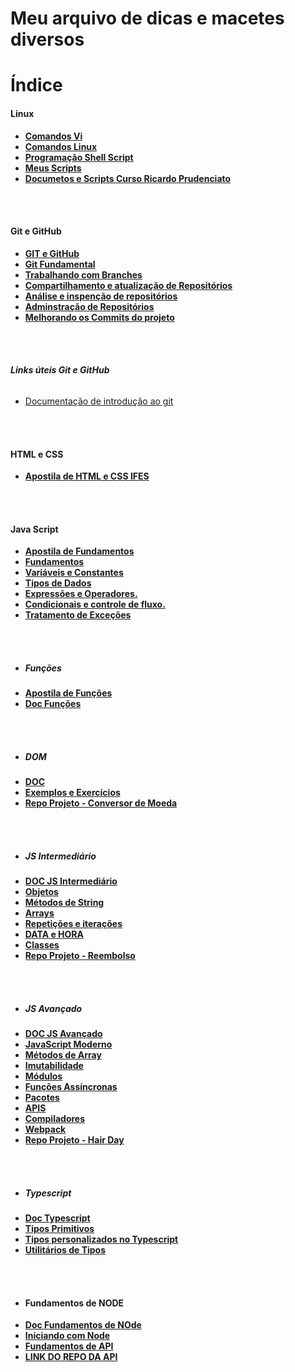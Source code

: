 # **Meu arquivo de dicas e macetes diversos**

# Índice

#### **Linux**
* **[Comandos Vi](/LINUX/VI.md)**
* **[Comandos Linux](/LINUX/COMANDOS%20LINUX.md)**
* **[Programação Shell Script](/LINUX/PROGRAMAÇÃO%20LINUX.MD)**
* **[Meus Scripts](/LINUX/CURSO%20LINUX/Meus%20Scripts/)**
* **[Documetos e Scripts Curso Ricardo Prudenciato](/LINUX/CURSO%20LINUX/CursoShellScript/)**
<br>
<br>

#### **Git e GitHub**
* **[GIT e GitHub](/GIT%20E%20GITHUB/GIT.md)**
* **[Git Fundamental](https://github.com/aldrinreis/MACETARIO-PESSOAL/blob/main/GIT%20E%20GITHUB/GIT.md#git-fundamental)**
* **[Trabalhando com Branches](https://github.com/aldrinreis/MACETARIO-PESSOAL/blob/main/GIT%20E%20GITHUB/GIT.md#trabalhando-com-branches)**
* **[Compartilhamento e atualização de Repositórios](https://github.com/aldrinreis/MACETARIO-PESSOAL/blob/main/GIT%20E%20GITHUB/GIT.md#compartilhamento-e-atualiza%C3%A7%C3%A3o-de-reposit%C3%B3rios)**
* **[Análise e inspenção de repositórios](https://github.com/aldrinreis/MACETARIO-PESSOAL/blob/main/GIT%20E%20GITHUB/GIT.md#an%C3%A1lise-e-inspen%C3%A7%C3%A3o-de-reposit%C3%B3rios)**
* **[Adminstração de Repositórios](https://github.com/aldrinreis/MACETARIO-PESSOAL/blob/main/GIT%20E%20GITHUB/GIT.md#an%C3%A1lise-e-inspen%C3%A7%C3%A3o-de-reposit%C3%B3rios)**
* **[Melhorando os Commits do projeto](https://github.com/aldrinreis/MACETARIO-PESSOAL/blob/main/GIT%20E%20GITHUB/GIT.md#melhorando-os-commits-do-projeto)**
<br>
<br>


###### **Links úteis Git e GitHub**
- [Documentação de introdução ao git](https://docs.github.com/pt/get-started)
<br>
<br>


#### **HTML e CSS**
* **[Apostila de HTML e CSS IFES](/HTMLeCSS/Apostila%20de%20HTML5%20e%20CSS3.pdf)**
<br>
<br>

#### **Java Script**

* **[Apostila de Fundamentos](/JAVASCRIPT/Apostila-JavaScript-Fundamentos_01.pdf)**
* **[Fundamentos](https://github.com/aldrinreis/MACETARIO-PESSOAL/blob/main/JAVASCRIPT/JavaScriptFundamentos.md#java-script---fundamentos)**
* **[Variáveis e Constantes](https://github.com/aldrinreis/MACETARIO-PESSOAL/blob/main/JAVASCRIPT/JavaScriptFundamentos.md#vari%C3%A1veis-e-constantes)**
* **[Tipos de Dados](https://github.com/aldrinreis/MACETARIO-PESSOAL/blob/main/JAVASCRIPT/JavaScriptFundamentos.md#tipos-de-dados)**
* **[Expressões e Operadores.](https://github.com/aldrinreis/MACETARIO-PESSOAL/blob/main/JAVASCRIPT/JavaScriptFundamentos.md#express%C3%B5es-e-operadores)**
* **[Condicionais e controle de fluxo.](https://github.com/aldrinreis/MACETARIO-PESSOAL/blob/main/JAVASCRIPT/JavaScriptFundamentos.md#condicionais-e-controle-de-fluxo)**
* **[Tratamento de Exceções](https://github.com/aldrinreis/MACETARIO-PESSOAL/blob/main/JAVASCRIPT/JavaScriptFundamentos.md#tratamento-de-exce%C3%A7%C3%B5es)**
<br>
<br>


- ##### **Funções**

* **[Apostila de Funções](/JAVASCRIPT/JavaScript-12-Funcoes.pdf)**
* **[Doc Funções](https://github.com/aldrinreis/MACETARIO-PESSOAL/blob/main/JAVASCRIPT/javaScriptFuncoes.md)**
<br>
<br>

- ##### **DOM**

* **[DOC](https://github.com/aldrinreis/MACETARIO-PESSOAL/blob/main/JAVASCRIPT/domJavaScript.md)**
* **[Exemplos e Exercícios](/JAVASCRIPT/4%20DOM/)**
* **[Repo Projeto - Conversor de Moeda](https://github.com/aldrinreis/Conversor-de-Moedas---A4NDEV)**
<br>
<br>

- ##### **JS Intermediário**

* **[DOC JS Intermediário](https://github.com/aldrinreis/MACETARIO-PESSOAL/blob/main/JAVASCRIPT/JavaScript%20Intermedi%C3%A1rio.md)**
* **[Objetos](https://github.com/aldrinreis/MACETARIO-PESSOAL/blob/main/JAVASCRIPT/JavaScript%20Intermedi%C3%A1rio.md#objetos)**
* **[Métodos de String](https://github.com/aldrinreis/MACETARIO-PESSOAL/blob/main/JAVASCRIPT/JavaScript%20Intermedi%C3%A1rio.md#m%C3%A9todos-de-texto)**
* **[Arrays](https://github.com/aldrinreis/MACETARIO-PESSOAL/blob/main/JAVASCRIPT/JavaScript%20Intermedi%C3%A1rio.md#arrays)**
* **[Repetições e iterações](https://github.com/aldrinreis/MACETARIO-PESSOAL/blob/main/JAVASCRIPT/JavaScript%20Intermedi%C3%A1rio.md#repeti%C3%A7%C3%B5es-e-itera%C3%A7%C3%B5es)**
* **[DATA e HORA](https://github.com/aldrinreis/MACETARIO-PESSOAL/blob/main/JAVASCRIPT/JavaScript%20Intermedi%C3%A1rio.md#data-e-hora)**
* **[Classes](https://github.com/aldrinreis/MACETARIO-PESSOAL/blob/main/JAVASCRIPT/JavaScript%20Intermedi%C3%A1rio.md#classes)**
* **[Repo Projeto - Reembolso](https://github.com/aldrinreis/Projeto-de-Reembolso---A4NDEV)**
<br>
<br>

- ##### **JS Avançado**

* **[DOC JS Avançado](https://github.com/aldrinreis/MACETARIO-PESSOAL/blob/main/JAVASCRIPT/JavaScriptAvan%C3%A7ado.md)**
* **[JavaScript Moderno](https://github.com/aldrinreis/MACETARIO-PESSOAL/blob/main/JAVASCRIPT/JavaScriptAvan%C3%A7ado.md#javascript-moderno)**
* **[Métodos de Array](https://github.com/aldrinreis/MACETARIO-PESSOAL/blob/main/JAVASCRIPT/JavaScriptAvan%C3%A7ado.md#m%C3%A9todos-de-array)**
* **[Imutabilidade](https://github.com/aldrinreis/MACETARIO-PESSOAL/blob/main/JAVASCRIPT/JavaScriptAvan%C3%A7ado.md#imutabilidade)**
* **[Módulos](https://github.com/aldrinreis/MACETARIO-PESSOAL/blob/main/JAVASCRIPT/JavaScriptAvan%C3%A7ado.md#m%C3%B3dulos)**
* **[Funções Assíncronas](https://github.com/aldrinreis/MACETARIO-PESSOAL/blob/main/JAVASCRIPT/JavaScriptAvan%C3%A7ado.md#fun%C3%A7%C3%B5es-ass%C3%ADncronas)**
* **[Pacotes](https://github.com/aldrinreis/MACETARIO-PESSOAL/blob/main/JAVASCRIPT/JavaScriptAvan%C3%A7ado.md#pacotes)**
* **[APIS](https://github.com/aldrinreis/MACETARIO-PESSOAL/blob/main/JAVASCRIPT/JavaScriptAvan%C3%A7ado.md#working-apis)**
* **[Compiladores](https://github.com/aldrinreis/MACETARIO-PESSOAL/blob/main/JAVASCRIPT/JavaScriptAvan%C3%A7ado.md#compiladores)**
* **[Webpack](https://github.com/aldrinreis/MACETARIO-PESSOAL/blob/main/JAVASCRIPT/JavaScriptAvan%C3%A7ado.md#bundlers)**
* **[Repo Projeto - Hair Day](https://github.com/aldrinreis/hair-day)**
<br>
<br>

- ##### **Typescript**

* **[Doc Typescript](https://github.com/aldrinreis/MACETARIO-PESSOAL/blob/main/TYPESCRIPT/typescript.md)**
* **[Tipos Primitivos](https://github.com/aldrinreis/MACETARIO-PESSOAL/blob/main/TYPESCRIPT/typescript.md#tipos-primitivos)**
* **[Tipos personalizados no Typescript](https://github.com/aldrinreis/MACETARIO-PESSOAL/blob/main/TYPESCRIPT/typescript.md#tipos-personalizados-no-typescript)**
* **[Utilitários de Tipos](https://github.com/aldrinreis/MACETARIO-PESSOAL/blob/main/TYPESCRIPT/typescript.md#utilit%C3%A1rios-de-tipos)**

<br>
<br>

- #### **Fundamentos de NODE**

* **[Doc Fundamentos de NOde](https://github.com/aldrinreis/MACETARIO-PESSOAL/blob/main/NODE/FundamentosNodeJS.md)**
* **[Iniciando com Node](https://github.com/aldrinreis/MACETARIO-PESSOAL/blob/main/NODE/FundamentosNodeJS.md#iniciando-com-node)**
* **[Fundamentos de API](https://github.com/aldrinreis/MACETARIO-PESSOAL/blob/main/NODE/FundamentosNodeJS.md#fundamentos-de-api)**
* **[LINK DO REPO DA API](https://github.com/aldrinreis/projectApiExemple)**
